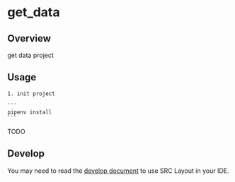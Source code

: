 # get_data

## Overview

get data project

## Usage

    1. init project
    
    ```
    pipenv install
    ```

TODO

## Develop

You may need to read the [develop document](./docs/development.md) to use SRC Layout in your IDE.
